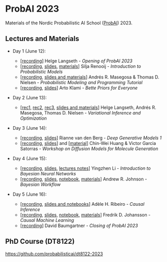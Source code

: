 # ProbAI 2023

Materials of the Nordic Probabilistic AI School ([ProbAI](https://www.probabilistic.ai)) 2023.

## Lectures and Materials

* Day 1 (June 12):
  - [[recording](https://youtu.be/4d30__PIKEg?feature=shared)] Helge Langseth - *Opening of ProbAI 2023*
  - [[recording](https://youtu.be/wUUnQ8pA2fE?feature=shared), [slides](https://github.com/probabilisticai/probai-2023/tree/main/day_1/2_silja/IntroductionToProbabilisticModels.pdf), [materials](https://github.com/probabilisticai/probai-2023/tree/main/day_1/README.md)] Silja Renooij - *Introduction to Probabilistic Models*
  - [[recording](https://youtu.be/mHS5Ll_5BdE?feature=shared), [slides and materials](https://github.com/PGM-Lab/2023-ProbAI)] Andrés R. Masegosa & Thomas D. Nielsen - *Probabilistic Modeling and Programming Tutorial*
  - [[recording](https://youtu.be/mEmiEHsfWyc?feature=shared), [slides](https://github.com/probabilisticai/probai-2023/tree/main/day_1/4_arto/BetterPriorsKlami.pdf)] Arto Klami - *Bette Priors for Everyone*

* Day 2 (June 13):
  - [[rec1](https://youtu.be/DK5pv-Ug4kY?feature=shared), [rec2](https://youtu.be/bXMElQD9wwU?feature=shared), [rec3](https://youtu.be/TVBsGT6JMLg?feature=shared), [slides and materials](https://github.com/PGM-Lab/2023-ProbAI)] Helge Langseth, Andrés R. Masegosa, Thomas D. Nielsen - *Variational Inference and Optimization*

* Day 3 (June 14):
  - [[recording](https://youtu.be/0LWYAGKLAzI?feature=shared), [slides](https://github.com/probabilisticai/probai-2023/tree/main/day_3/1_Deep_Generative_Models_Trondheim_14_6_2023.pdf)] Rianne van den Berg - *Deep Generative Models 1*
  - [[recording](https://youtu.be/FxSQvAryW2I?feature=shared), [slides](https://github.com/probabilisticai/probai-2023/tree/main/day_3/2_Difusion_Models_Trondheim.pdf)] and [[material](https://colab.research.google.com/drive/1P-5yL4PFONx03Ekpu1vsNp3ghkFoOR_2?usp=sharing)] Chin-Wei Huang & Victor Garcia Satorras - *Workshop on Diffusion Models for Molecule Generation*
 
* Day 4 (June 15):
  - [[recording](https://youtu.be/M7tyQVBZZxg?feature=shared), [slides](https://github.com/probabilisticai/probai-2023/blob/main/day_4/1_yingzhenli/ProbAI2023_vi_bnn_tutorial.pdf), [lectures notes](https://github.com/probabilisticai/probai-2023/blob/main/day_4/1_yingzhenli/ProbAI2023_lecture_note.pdf)]  Yingzhen Li - *Introduction to Bayesian Neural Networks*
  - [[recording](https://youtu.be/ww8z9kp7hss?feature=shared), [slides](https://github.com/andrjohns/ProbAI-2023/blob/main/ProbAI2023.pdf), [notebook](https://colab.research.google.com/github/andrjohns/ProbAI-2023/blob/main/BayesianWorkflow.ipynb), [materials](https://github.com/andrjohns/ProbAI-2023)]  Andrew R. Johnson - *Bayesian Workflow*

* Day 5 (June 16):
  - [[recording](https://youtu.be/NkTtwHEMeEg?feature=shared), [slides and notebooks](https://github.com/probabilisticai/probai-2023/blob/main/day_5)] Adèle H. Ribeiro - *Causal Inference*
  - [[recording](https://youtu.be/5Gd3owUtOS0?feature=shared), [slides](https://github.com/Healthy-AI/IncomeSim/blob/main/ProbAI_Causal_machine_learning.pdf), [notebook](https://colab.research.google.com/drive/1jlEsSYcCDiqhamshxhkdQ703KKWaJHL9?usp=sharing), [materials](https://github.com/Healthy-AI/IncomeSim)] Fredrik D. Johansson - *Causal Machine Learning*
  - [[recording](https://youtu.be/e7TUNwykLNM?feature=shared)] David Baumgartner - *Closing of ProbAI 2023*

## PhD Course (DT8122)

https://github.com/probabilisticai/dt8122-2023
